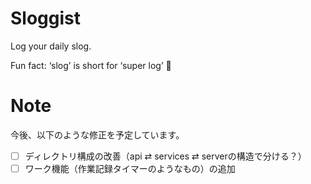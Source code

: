 # Sloggist

Log your daily slog.  

Fun fact: ‘slog’ is short for ‘super log’ :slightly_smiling_face:  

# Note

今後、以下のような修正を予定しています。

- [ ] ディレクトリ構成の改善（api ⇄ services ⇄ serverの構造で分ける？）
- [ ] ワーク機能（作業記録タイマーのようなもの）の追加
